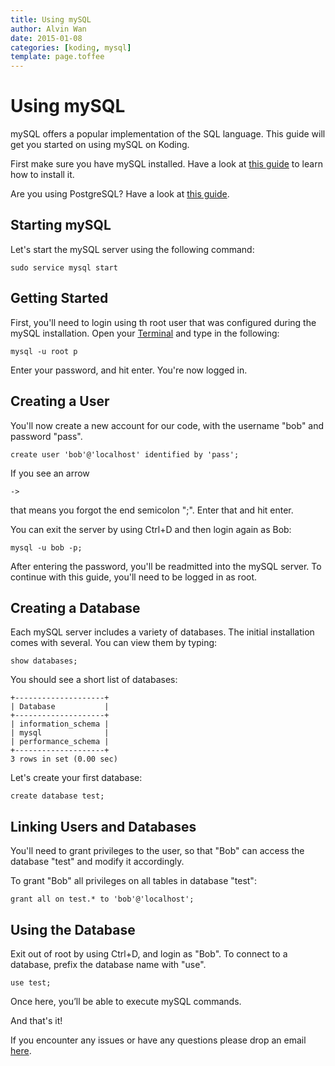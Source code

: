 ```yaml
---
title: Using mySQL
author: Alvin Wan
date: 2015-01-08
categories: [koding, mysql]
template: page.toffee
---
```


# Using mySQL

mySQL offers a popular implementation of the SQL language. This guide will get you started on using mySQL on Koding.

First make sure you have mySQL installed. Have a look at [this guide](http://learn.koding.com/guides/installing-mysql) to learn how to install it.

Are you using PostgreSQL? Have a look at [this guide](http://learn.koding.com/guides/postgresql-on-koding).

## Starting mySQL

Let's start the mySQL server using the following command:

```
sudo service mysql start
```

## Getting Started

First, you'll need to login using th root user that was configured during the mySQL installation. Open your [Terminal](https://koding.com/Terminal) and type in the following:

```
mysql -u root p
```

Enter your password, and hit enter. You're now logged in.

## Creating a User

You'll now create a new account for our code, with the username "bob" and password "pass".

```
create user 'bob'@'localhost' identified by 'pass';
```

If you see an arrow

```
->
```

that means you forgot the end semicolon ";". Enter that and hit enter.

You can exit the server by using Ctrl+D and then login again as Bob:

```
mysql -u bob -p;
```

After entering the password, you'll be readmitted into the mySQL server. To continue with this guide, you'll need to be logged in as root.

## Creating a Database

Each mySQL server includes a variety of databases. The initial installation comes with several. You can view them by typing:

```
show databases;
```

You should see a short list of databases:

```
+--------------------+
| Database           |
+--------------------+
| information_schema |
| mysql              |
| performance_schema |
+--------------------+
3 rows in set (0.00 sec)
```

Let's create your first database:

```
create database test;
```

## Linking Users and Databases

You'll need to grant privileges to the user, so that "Bob" can access the database "test" and modify it accordingly.

To grant "Bob" all privileges on all tables in database "test":

```
grant all on test.* to 'bob'@'localhost';
```

## Using the Database

Exit out of root by using Ctrl+D, and login as "Bob". To connect to a database, prefix the database name with "use".

```
use test;
```

Once here, you’ll be able to execute mySQL commands. 

And that's it!

If you encounter any issues or have any questions please drop an email [here](mailto:support@koding.com).